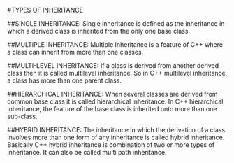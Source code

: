 #TYPES OF INHERITANCE

##SINGLE INHERITANCE:
Single inheritance is defined as the inheritance in which a derived class is inherited from the only one base class.

##MULTIPLE INHERITANCE:
Multiple Inheritance is a feature of C++ where a class can inherit from more than one classes.

##MULTI-LEVEL INHERITANCE:
If a class is derived from another derived class then it is called multilevel inheritance. So in C++ multilevel inheritance, a class has more than one parent class.

##HIERARCHICAL INHERITANCE:
When several classes are derived from common base class it is called hierarchical inheritance.
In C++ hierarchical inheritance, the feature of the base class is inherited onto more than one sub-class.


##HYBRID INHERITANCE:
The inheritance in which the derivation of a class involves more than one form of any inheritance is called hybrid inheritance. Basically C++ hybrid inheritance is combination of two or more types of inheritance. It can also be called multi path inheritance.